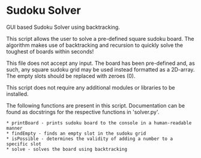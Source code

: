 # Sudoku Solver
GUI based Sudoku Solver using backtracking.

This script allows the user to solve a pre-defined square sudoku board.
The algorithm makes use of backtracking and recursion to quickly solve
the toughest of boards within seconds!

This file does not accept any input. The board has been pre-defined and,
as such, any square sudoku grid may be used instead formatted as a 2D-array.
The empty slots should be replaced with zeroes (0).

This script does not require any additional modules or libraries to be installed.

The following functions are present in this script. Documentation
can be found as docstrings for the respective functions in 'solver.py'.

    * printBoard - prints sudoku board to the console in a human-readable manner
    * findEmpty - finds an empty slot in the sudoku grid
    * isPossible - determines the validity of adding a number to a specific slot
    * solve - solves the board using backtracking
